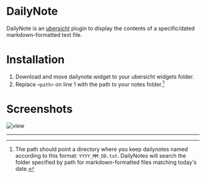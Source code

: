 DailyNote
=========

DailyNote is an [ubersicht](https://github.com/felixhageloh/uebersicht) plugin to display the contents of a specific/dated markdown-formatted text file.

Installation
============
1. Download and move dailynote.widget to your ubersicht widgets folder.
2. Replace `<path>` on line 1 with the path to your notes folder.[^1]

Screenshots
===========
![view](screenshot.png)

---
[^1]: The path should point a directory where you keep dailynotes named according to this format: `YYYY_MM_DD.txt`. DailyNotes will search the folder specified by path for markdown-formatted files matching today's date.
